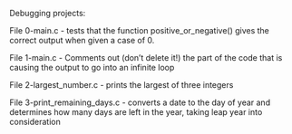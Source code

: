 Debugging projects:

File 0-main.c - tests that the function positive_or_negative() gives the correct output when given a case of 0.

File 1-main.c -  Comments out (don’t delete it!) the part of the code that is causing the output to go into an infinite loop

File 2-largest_number.c -  prints the largest of three integers

File 3-print_remaining_days.c - converts a date to the day of year and determines how many days are left in the year, taking leap year into consideration
